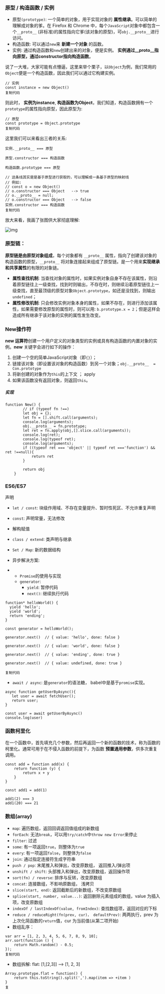 ### 原型 / 构造函数 / 实例

- 原型`(prototype)`: 一个简单的对象，用于实现对象的 **属性继承**。可以简单的理解成对象的爹。在 Firefox 和 Chrome 中，每个`JavaScript`对象中都包含一个`__proto__` (非标准)的属性指向它爹(该对象的原型)，可`obj.__proto__`进行访问。
- 构造函数: 可以通过`new`来 **新建一个对象** 的函数。
- 实例: 通过构造函数和`new`创建出来的对象，便是实例。 **实例通过__proto__指向原型，通过constructor指向构造函数**。

说了一大堆，大家可能有点懵逼，这里来举个栗子，以`Object`为例，我们常用的`Object`便是一个构造函数，因此我们可以通过它构建实例。

```
// 实例
const instance = new Object()
复制代码
```

则此时， **实例为instance**, **构造函数为Object**，我们知道，构造函数拥有一个`prototype`的属性指向原型，因此原型为:

```
// 原型
const prototype = Object.prototype
复制代码
```

这里我们可以来看出三者的关系:

```
实例.__proto__ === 原型

原型.constructor === 构造函数

构造函数.prototype === 原型

// 这条线其实是是基于原型进行获取的，可以理解成一条基于原型的映射线
// 例如: 
// const o = new Object()
// o.constructor === Object   --> true
// o.__proto__ = null;
// o.constructor === Object   --> false
实例.constructor === 构造函数
复制代码
```

放大来看，我画了张图供大家彻底理解:

![img](https://user-gold-cdn.xitu.io/2019/2/14/168e9d9b940c4c6f?imageslim)

### 原型链：

**原型链是由原型对象组成**，每个对象都有 `__proto__` 属性，指向了创建该对象的构造函数的原型，`__proto__` 将对象连接起来组成了原型链。是一个用来**实现继承和共享属性**的有限的对象链。

- **属性查找机制**: 当查找对象的属性时，如果实例对象自身不存在该属性，则沿着原型链往上一级查找，找到时则输出，不存在时，则继续沿着原型链往上一级查找，直至最顶级的原型对象`Object.prototype`，如还是没找到，则输出`undefined`；
- **属性修改机制**: 只会修改实例对象本身的属性，如果不存在，则进行添加该属性，如果需要修改原型的属性时，则可以用: `b.prototype.x = 2`；但是这样会造成所有继承于该对象的实例的属性发生改变。

### New操作符

**new 运算符**创建一个用户定义的对象类型的实例或具有构造函数的内置对象的实例。**new** 关键字会进行如下的操作：

1. 创建一个空的简单JavaScript对象（即`{}`）；
2. 链接该对象（即设置该对象的构造函数）到另一个对象；`obj.__proto__  = Con.prototype`
3. 将新创建的对象作为`this`的上下文 ； apply
4. 如果该函数没有返回对象，则返回`this`。

##### 实现

```
function New() {
        // if (typeof fn !==)
        let obj = {};
        let fn = [].shift.call(arguments);
        console.log(arguments);
        obj.__proto__ = fn.prototype;
        let ret = fn.apply(obj,[].slice.call(arguments));
        console.log(ret);
        console.log(typeof ret);
        console.log(arguments);
        if ((typeof ret === 'object' || typeof ret ==='function') && ret !==null){
            return ret
        }

        return obj
    }
```

### ES6/ES7

声明

- `let / const`: 块级作用域、不存在变量提升、暂时性死区、不允许重复声明
- `const`: 声明常量，无法修改

- 解构赋值

- `class / extend`: 类声明与继承
- `Set / Map`: 新的数据结构
- 异步解决方案:
- - `Promise`的使用与实现
  - `generator`:
    - `yield`: 暂停代码
    - `next()`: 继续执行代码

```
function* helloWorld() {
  yield 'hello';
  yield 'world';
  return 'ending';
}

const generator = helloWorld();

generator.next()  // { value: 'hello', done: false }

generator.next()  // { value: 'world', done: false }

generator.next()  // { value: 'ending', done: true }

generator.next()  // { value: undefined, done: true }

复制代码
```

- `await / async`: 是`generator`的语法糖， babel中是基于`promise`实现。

```
async function getUserByAsync(){
   let user = await fetchUser();
   return user;
}

const user = await getUserByAsync()
console.log(user)
```

### 函数柯里化

在一个函数中，首先填充几个参数，然后再返回一个新的函数的技术，称为函数的柯里化。通常可用于在不侵入函数的前提下，为函数 **预置通用参数**，供多次重复调用。

```
const add = function add(x) {
	return function (y) {
		return x + y
	}
}

const add1 = add(1)

add1(2) === 3
add1(20) === 21
```

### 数组(array)

- `map`: 遍历数组，返回回调返回值组成的新数组
- `forEach`: 无法`break`，可以用`try/catch`中`throw new Error`来停止
- `filter`: 过滤
- `some`: 有一项返回`true`，则整体为`true`
- `every`: 有一项返回`false`，则整体为`false`
- `join`: 通过指定连接符生成字符串
- `push / pop`: 末尾推入和弹出，改变原数组， 返回推入/弹出项
- `unshift / shift`: 头部推入和弹出，改变原数组，返回操作项
- `sort(fn) / reverse`: 排序与反转，改变原数组
- `concat`: 连接数组，不影响原数组， 浅拷贝
- `slice(start, end)`: 返回截断后的新数组，不改变原数组
- `splice(start, number, value...)`: 返回删除元素组成的数组，value 为插入项，改变原数组
- `indexOf / lastIndexOf(value, fromIndex)`: 查找数组项，返回对应的下标
- `reduce / reduceRight(fn(prev, cur)， defaultPrev)`: 两两执行，prev 为上次化简函数的`return`值，cur 为当前值(从第二项开始)
- 数组乱序：

```
var arr = [1, 2, 3, 4, 5, 6, 7, 8, 9, 10];
arr.sort(function () {
    return Math.random() - 0.5;
});
复制代码
```

- 数组拆解: flat: [1,[2,3]] --> [1, 2, 3]

```
Array.prototype.flat = function() {
    return this.toString().split(',').map(item => +item )
}
复
```

